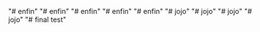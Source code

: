"# enfin" 
"# enfin" 
"# enfin" 
"# enfin" 
"# enfin" 
"# jojo" 
"# jojo" 
"# jojo" 
"# jojo" 
"# final test" 
